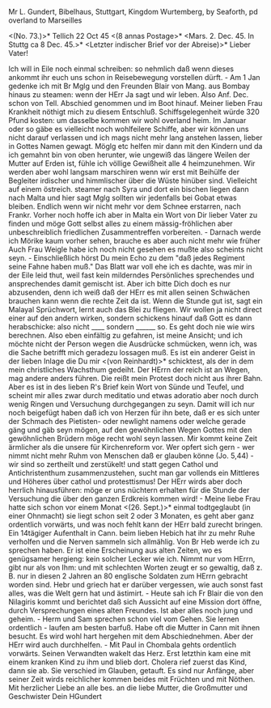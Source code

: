 Mr L. Gundert, Bibelhaus, Stuttgart, Kingdom Wurtemberg, by Seaforth, pd overland to Marseilles

<(No. 73.)>* Tellich 22 Oct 45
 <(8 annas Postage>*
 <Mars. 2. Dec. 45. In Stuttg ca 8 Dec. 45.>*
 <Letzter indischer Brief vor der Abreise)>*
Lieber Vater!

Ich will in Eile noch einmal schreiben: so nehmlich daß wenn dieses ankommt ihr euch uns schon in Reisebewegung vorstellen dürft. - Am 1 Jan gedenke ich mit Br Mglg und den Freunden Blair von Mang. aus Bombay hinaus zu steamen: wenn der HErr Ja sagt und wir leben. Also Anf. Dec. schon von Tell. Abschied genommen und im Boot hinauf. Meiner lieben Frau Krankheit nöthigt mich zu diesem Entschluß. Schiffsgelegenheit würde 320 Pfund kosten: um dasselbe kommen wir wohl overland heim. Im Januar oder so gäbe es vielleicht noch wohlfeilere Schiffe, aber wir können uns nicht darauf verlassen und ich mags nicht mehr lang anstehen lassen, lieber in Gottes Namen gewagt. Möglg etc helfen mir dann mit den Kindern und da ich gemahnt bin von oben herunter, wie ungewiß das längere Weilen der Mutter auf Erden ist, fühle ich völlige Gewißheit alle 4 heimzunehmen. Wir werden aber wohl langsam marschiren wenn wir erst mit Beihülfe der Begleiter irdischer und himmlischer über die Wüste hinüber sind. Vielleicht auf einem östreich. steamer nach Syra und dort ein bischen liegen dann nach Malta und hier sagt Mglg sollten wir jedenfalls bei Gobat etwas bleiben. Endlich wenn wir nicht mehr vor dem Schnee erstarren, nach Frankr. Vorher noch hoffe ich aber in Malta ein Wort von Dir lieber Vater zu finden und möge Gott selbst alles zu einem mässig-fröhlichen aber unbeschreiblich friedlichen Zusammentreffen vorbereiten. - Darnach werde ich Mörike kaum vorher sehen, brauche es aber auch nicht mehr wie früher Auch Frau Weigle habe ich noch nicht gesehen es mußte also scheints nicht seyn. - Einschließlich hörst Du mein Echo zu dem "daß jedes Regiment seine Fahne haben muß." Das Blatt war voll ehe ich es dachte, was mir in der Eile leid thut, weil fast kein milderndes Persönliches sprechendes und ansprechendes damit gemischt ist. Aber ich bitte Dich doch es nur abzusenden, denn ich weiß daß der HErr es mit allen seinen Schwächen brauchen kann wenn die rechte Zeit da ist. Wenn die Stunde gut ist, sagt ein Malayal Sprüchwort, lernt auch das Blei zu fliegen. Wir wollen ja nicht direct einer auf den andern wirken, sondern schickens hinauf daß Gott es dann herabschicke: also nicht ____ sondern ______ so. Es geht doch nie wie wirs berechnen. Also eben einfältig zu gefahren, ist meine Ansicht; und ich möchte nicht der Person wegen die Ausdrücke schmücken, wenn ich, was die Sache betrifft mich geradezu lossagen muß. Es ist ein anderer Geist in der lieben Inlage die Du mir <(von Reinhardt)>* schicktest, als der in dem mein christliches Wachsthum gedeiht. Der HErrn der reich ist an Wegen, mag andere anders führen. Die reißt mein Protest doch nicht aus ihrer Bahn. Aber es ist in des lieben R's Brief kein Wort von Sünde und Teufel, und scheint mir alles zwar durch meditatio und etwas adoratio aber noch durch wenig Ringen und Versuchung durchgegangen zu seyn. Damit will ich nur noch beigefügt haben daß ich von Herzen für ihn bete, daß er es sich unter der Schmach des Pietisten- oder newlight namens oder welche gerade gäng und gäb seyn mögen, auf den gewöhnlichen Wegen Gottes mit den gewöhnlichen Brüdern möge recht wohl seyn lassen. Mir kommt keine Zeit ärmlicher als die unsere für Kirchenreform vor. Wer opfert sich gern - wer nimmt nicht mehr Ruhm von Menschen daß er glauben könne (Jo. 5,44) - wir sind so zertheilt und zerstükelt! und statt gegen Cathol und Antichristenthum zusammenzustehen, sucht man gar vollends ein Mittleres und Höheres über cathol und protesttismus! Der HErr wirds aber doch herrlich hinausführen: möge er uns nüchtern erhalten für die Stunde der Versuchung die über den ganzen Erdkreis kommen wird! - Meine liebe Frau hatte sich schon vor einem Monat <(26. Sept.)>* einmal todtgeglaubt (in einer Ohnmacht) sie liegt schon seit 2 oder 3 Monaten, es geht aber ganz ordentlich vorwärts, und was noch fehlt kann der HErr bald zurecht bringen. Ein 14tägiger Aufenthalt in Cann. beim lieben Hebich hat ihr zu mehr Ruhe verholfen und die Nerven sammeln sich allmählig. Von Br Heb werde ich zu sprechen haben. Er ist eine Erscheinung aus alten Zeiten, wo es genügsamer hergieng: kein solcher Lecker wie ich. Nimmt nur vom HErrn, gibt nur als von Ihm: und mit schlechten Worten zeugt er so gewaltig, daß z. B. nur in diesen 2 Jahren an 80 englische Soldaten zum HErrn gebracht worden sind. Hebr und griech hat er darüber vergessen, wie auch sonst fast alles, was die Welt gern hat und ästimirt. - Heute sah ich Fr Blair die von den Nilagiris kommt und berichtet daß sich Aussicht auf eine Mission dort öffne, durch Versprechungen eines alten Freundes. Ist aber alles noch jung und geheim. - Herm und Sam sprechen schon viel vom Gehen. Sie lernen ordentlich - laufen am besten barfuß. Habe oft die Mutter in Cann mit ihnen besucht. Es wird wohl hart hergehen mit dem Abschiednehmen. Aber der HErr wird auch durchhelfen. - Mit Paul in Chombala gehts ordentlich vorwärts. Seinen Verwandten wakelt das Herz. Erst letzthin kam eine mit einem kranken Kind zu ihm und blieb dort. Cholera rief zuerst das Kind, dann sie ab. Sie verschied im Glauben, getauft. Es sind nur Anfänge, aber seiner Zeit wirds reichlicher kommen beides mit Früchten und mit Nöthen. 
Mit herzlicher Liebe an alle bes. an die liebe Mutter, die Großmutter und Geschwister
 Dein HGundert


